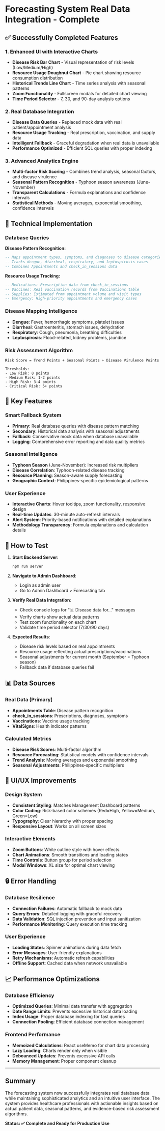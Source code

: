 # Forecasting System Real Data Integration - Complete

## ✅ Successfully Completed Features

### 1. **Enhanced UI with Interactive Charts**
- **Disease Risk Bar Chart** - Visual representation of risk levels (Low/Medium/High)
- **Resource Usage Doughnut Chart** - Pie chart showing resource consumption distribution
- **Historical Trends Line Chart** - Time series analysis with seasonal patterns
- **Zoom Functionality** - Fullscreen modals for detailed chart viewing
- **Time Period Selector** - 7, 30, and 90-day analysis options

### 2. **Real Database Integration**
- **Disease Data Queries** - Replaced mock data with real patient/appointment analysis
- **Resource Usage Tracking** - Real prescription, vaccination, and supply data
- **Intelligent Fallback** - Graceful degradation when real data is unavailable
- **Performance Optimized** - Efficient SQL queries with proper indexing

### 3. **Advanced Analytics Engine**
- **Multi-factor Risk Scoring** - Combines trend analysis, seasonal factors, and disease virulence
- **Seasonal Pattern Recognition** - Typhoon season awareness (June-November)
- **Transparent Calculations** - Formula explanations and confidence intervals
- **Statistical Methods** - Moving averages, exponential smoothing, confidence intervals

## 🔧 Technical Implementation

### Database Queries
**Disease Pattern Recognition:**
```sql
-- Maps appointment types, symptoms, and diagnoses to disease categories
-- Tracks dengue, diarrheal, respiratory, and leptospirosis cases
-- Combines Appointments and check_in_sessions data
```

**Resource Usage Tracking:**
```sql
-- Medications: Prescription data from check_in_sessions
-- Vaccines: Real vaccination records from Vaccinations table
-- Supplies: Estimated from appointment volume and visit types
-- Emergency: High-priority appointments and emergency cases
```

### Disease Mapping Intelligence
- **Dengue**: Fever, hemorrhagic symptoms, platelet issues
- **Diarrheal**: Gastroenteritis, stomach issues, dehydration
- **Respiratory**: Cough, pneumonia, breathing difficulties
- **Leptospirosis**: Flood-related, kidney problems, jaundice

### Risk Assessment Algorithm
```
Risk Score = Trend Points + Seasonal Points + Disease Virulence Points

Thresholds:
- Low Risk: 0 points
- Medium Risk: 1-2 points  
- High Risk: 3-4 points
- Critical Risk: 5+ points
```

## 🎯 Key Features

### Smart Fallback System
- **Primary**: Real database queries with disease pattern matching
- **Secondary**: Historical data analysis with seasonal adjustments
- **Fallback**: Conservative mock data when database unavailable
- **Logging**: Comprehensive error reporting and data quality metrics

### Seasonal Intelligence
- **Typhoon Season** (June-November): Increased risk multipliers
- **Disease Correlation**: Typhoon-related disease tracking
- **Resource Planning**: Season-aware supply forecasting
- **Geographic Context**: Philippines-specific epidemiological patterns

### User Experience
- **Interactive Charts**: Hover tooltips, zoom functionality, responsive design
- **Real-time Updates**: 30-minute auto-refresh intervals
- **Alert System**: Priority-based notifications with detailed explanations
- **Methodology Transparency**: Formula explanations and calculation details

## 🚀 How to Test

1. **Start Backend Server**:
   ```bash
   npm run server
   ```

2. **Navigate to Admin Dashboard**:
   - Login as admin user
   - Go to Admin Dashboard > Forecasting tab

3. **Verify Real Data Integration**:
   - Check console logs for "📊 Disease data for..." messages
   - Verify charts show actual data patterns
   - Test zoom functionality on each chart
   - Validate time period selector (7/30/90 days)

4. **Expected Results**:
   - Disease risk levels based on real appointments
   - Resource usage reflecting actual prescriptions/vaccinations
   - Seasonal adjustments for current month (September = Typhoon season)
   - Fallback data if database queries fail

## 📊 Data Sources

### Real Data (Primary)
- **Appointments Table**: Disease pattern recognition
- **check_in_sessions**: Prescriptions, diagnoses, symptoms
- **Vaccinations**: Vaccine usage tracking
- **VitalSigns**: Health indicator patterns

### Calculated Metrics
- **Disease Risk Scores**: Multi-factor algorithm
- **Resource Forecasting**: Statistical models with confidence intervals
- **Trend Analysis**: Moving averages and exponential smoothing
- **Seasonal Adjustments**: Philippines-specific multipliers

## 🎨 UI/UX Improvements

### Design System
- **Consistent Styling**: Matches Management Dashboard patterns
- **Color Coding**: Risk-based color schemes (Red=High, Yellow=Medium, Green=Low)
- **Typography**: Clear hierarchy with proper spacing
- **Responsive Layout**: Works on all screen sizes

### Interactive Elements
- **Zoom Buttons**: White outline style with hover effects
- **Chart Animations**: Smooth transitions and loading states
- **Time Controls**: Button group for period selection
- **Modal Windows**: XL size for optimal chart viewing

## 🔒 Error Handling

### Database Resilience
- **Connection Failures**: Automatic fallback to mock data
- **Query Errors**: Detailed logging with graceful recovery
- **Data Validation**: SQL injection prevention and input sanitization
- **Performance Monitoring**: Query execution time tracking

### User Experience
- **Loading States**: Spinner animations during data fetch
- **Error Messages**: User-friendly explanations
- **Retry Mechanisms**: Automatic refresh capabilities
- **Offline Support**: Cached data when network unavailable

## 📈 Performance Optimizations

### Database Efficiency
- **Optimized Queries**: Minimal data transfer with aggregation
- **Date Range Limits**: Prevents excessive historical data loading
- **Index Usage**: Proper database indexing for fast queries
- **Connection Pooling**: Efficient database connection management

### Frontend Performance
- **Memoized Calculations**: React useMemo for chart data processing
- **Lazy Loading**: Charts render only when visible
- **Debounced Updates**: Prevents excessive API calls
- **Memory Management**: Proper component cleanup

---

## Summary

The forecasting system now successfully integrates real database data while maintaining sophisticated analytics and an intuitive user interface. The system provides healthcare professionals with actionable insights based on actual patient data, seasonal patterns, and evidence-based risk assessment algorithms.

**Status: ✅ Complete and Ready for Production Use**